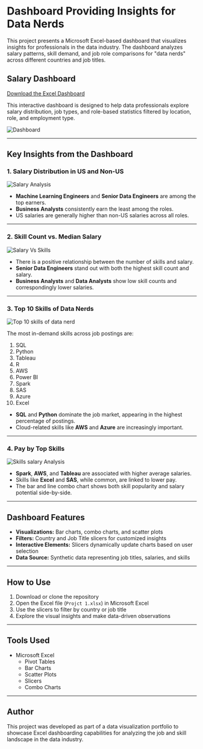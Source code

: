 # Dashboard Providing Insights for Data Nerds  

This project presents a Microsoft Excel-based dashboard that visualizes insights for professionals in the data industry. The dashboard analyzes salary patterns, skill demand, and job role comparisons for "data nerds" across different countries and job titles.  

## Salary Dashboard

[Download the Excel Dashboard](Project_1_dasboard)

This interactive dashboard is designed to help data professionals explore salary distribution, job types, and role-based statistics filtered by location, role, and employment type.


![Dashboard](https://github.com/user-attachments/assets/d87e81ce-0f39-402d-b0e4-8f44b0086ef7)


---


## Key Insights from the Dashboard  

### 1. Salary Distribution in US and Non-US  
![Salary Analysis](https://github.com/user-attachments/assets/e99b5af3-617d-4f7d-885f-b54cb01087e7)

- **Machine Learning Engineers** and **Senior Data Engineers** are among the top earners.  
- **Business Analysts** consistently earn the least among the roles.  
- US salaries are generally higher than non-US salaries across all roles.  

---



### 2. Skill Count vs. Median Salary    
![Salary Vs Skills](https://github.com/user-attachments/assets/ae63af21-204d-4f46-9678-c28794e17891)

- There is a positive relationship between the number of skills and salary.  
- **Senior Data Engineers** stand out with both the highest skill count and salary.  
- **Business Analysts** and **Data Analysts** show low skill counts and correspondingly lower salaries.

---  

### 3. Top 10 Skills of Data Nerds  
![Top 10 skills of data nerd](https://github.com/user-attachments/assets/d0abfc31-baba-4141-89f1-799a2c321c5a)

The most in-demand skills across job postings are:  

1. SQL  
2. Python  
3. Tableau  
4. R  
5. AWS  
6. Power BI  
7. Spark  
8. SAS  
9. Azure  
10. Excel  

- **SQL** and **Python** dominate the job market, appearing in the highest percentage of postings.  
- Cloud-related skills like **AWS** and **Azure** are increasingly important.


---  

### 4. Pay by Top Skills    
![Skills salary Analysis](https://github.com/user-attachments/assets/81916c4b-a003-45ea-8462-ff89660ff599)

- **Spark**, **AWS**, and **Tableau** are associated with higher average salaries.  
- Skills like **Excel** and **SAS**, while common, are linked to lower pay.  
- The bar and line combo chart shows both skill popularity and salary potential side-by-side.  

---

## Dashboard Features  

- **Visualizations:** Bar charts, combo charts, and scatter plots  
- **Filters:** Country and Job Title slicers for customized insights  
- **Interactive Elements:** Slicers dynamically update charts based on user selection  
- **Data Source:** Synthetic data representing job titles, salaries, and skills  

---

## How to Use  

1. Download or clone the repository  
2. Open the Excel file (`Projct 1.xlsx`) in Microsoft Excel  
3. Use the slicers to filter by country or job title  
4. Explore the visual insights and make data-driven observations  

---

## Tools Used  

- Microsoft Excel  
  - Pivot Tables  
  - Bar Charts  
  - Scatter Plots  
  - Slicers  
  - Combo Charts  

---

## Author  

This project was developed as part of a data visualization portfolio to showcase Excel dashboarding capabilities for analyzing the job and skill landscape in the data industry.  


